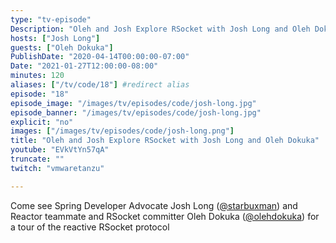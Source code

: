 ```yaml
---
type: "tv-episode"
Description: "Oleh and Josh Explore RSocket with Josh Long and Oleh Dokuka"
hosts: ["Josh Long"]
guests: ["Oleh Dokuka"]
PublishDate: "2020-04-14T00:00:00-07:00"
Date: "2021-01-27T12:00:00-08:00"
minutes: 120
aliases: ["/tv/code/18"] #redirect alias
episode: "18"
episode_image: "/images/tv/episodes/code/josh-long.jpg"
episode_banner: "/images/tv/episodes/code/josh-long.jpg"
explicit: "no"
images: ["/images/tv/episodes/code/josh-long.png"]
title: "Oleh and Josh Explore RSocket with Josh Long and Oleh Dokuka"
youtube: "EVkVtYn57qA"
truncate: ""
twitch: "vmwaretanzu"

---
```


Come see Spring Developer Advocate Josh Long ([@starbuxman](https://twitter.com/starbuxman)) and Reactor teammate and RSocket committer Oleh Dokuka ([@olehdokuka](https://twitter.com/olehdokuka)) for a tour of the reactive RSocket protocol